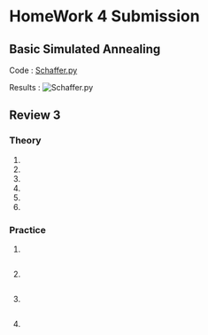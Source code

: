 # HomeWork 4 Submission

## Basic Simulated Annealing

Code : [Schaffer.py](https://github.com/tnkteja/fss16ntadiko/blob/hw4/code/4/S)

Results : ![Schaffer.py](https://rawgit.com/tnkteja/fss16ntadiko/hw4/code/4/.images/schaffer.png)

## Review 3

### Theory
1.
2.
3.
4.
5.
6.
### Practice
1.
```python
```
2.
```python
```
3.
```python
```
4.
```python
```